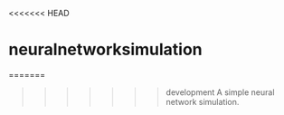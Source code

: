 <<<<<<< HEAD
# neuralnetworksimulation
=======

>>>>>>> development
A simple neural network simulation.
